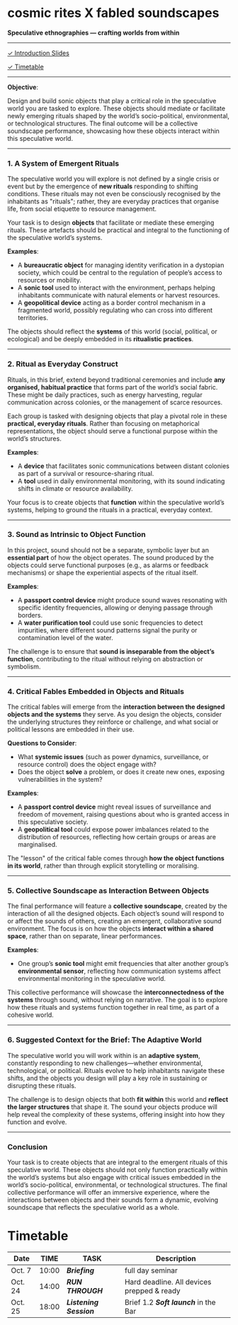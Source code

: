 # cosmic rites X fabled soundscapes
**Speculative ethnographies — crafting worlds from within**

---

[✓ Introduction Slides](Introduction.md)

[✓ Timetable](#timetable)

---

**Objective**: 

Design and build sonic objects that play a critical role in the speculative world you are tasked to explore. These objects should mediate or facilitate newly emerging rituals shaped by the world’s socio-political, environmental, or technological structures. The final outcome will be a collective soundscape performance, showcasing how these objects interact within this speculative world.

---

### 1. **A System of Emergent Rituals**

The speculative world you will explore is not defined by a single crisis or event but by the emergence of **new rituals** responding to shifting conditions. These rituals may not even be consciously recognised by the inhabitants as "rituals"; rather, they are everyday practices that organise life, from social etiquette to resource management.

Your task is to design **objects** that facilitate or mediate these emerging rituals. These artefacts should be practical and integral to the functioning of the speculative world’s systems.

**Examples**:
- A **bureaucratic object** for managing identity verification in a dystopian society, which could be central to the regulation of people’s access to resources or mobility.
- A **sonic tool** used to interact with the environment, perhaps helping inhabitants communicate with natural elements or harvest resources.
- A **geopolitical device** acting as a border control mechanism in a fragmented world, possibly regulating who can cross into different territories.

The objects should reflect the **systems** of this world (social, political, or ecological) and be deeply embedded in its **ritualistic practices**.

---

### 2. **Ritual as Everyday Construct**

Rituals, in this brief, extend beyond traditional ceremonies and include **any organised, habitual practice** that forms part of the world’s social fabric. These might be daily practices, such as energy harvesting, regular communication across colonies, or the management of scarce resources.

Each group is tasked with designing objects that play a pivotal role in these **practical, everyday rituals**. Rather than focusing on metaphorical representations, the object should serve a functional purpose within the world’s structures.

**Examples**:
- A **device** that facilitates sonic communications between distant colonies as part of a survival or resource-sharing ritual.
- A **tool** used in daily environmental monitoring, with its sound indicating shifts in climate or resource availability.

Your focus is to create objects that **function** within the speculative world’s systems, helping to ground the rituals in a practical, everyday context.

---

### 3. **Sound as Intrinsic to Object Function**

In this project, sound should not be a separate, symbolic layer but an **essential part** of how the object operates. The sound produced by the objects could serve functional purposes (e.g., as alarms or feedback mechanisms) or shape the experiential aspects of the ritual itself.

**Examples**:
- A **passport control device** might produce sound waves resonating with specific identity frequencies, allowing or denying passage through borders.
- A **water purification tool** could use sonic frequencies to detect impurities, where different sound patterns signal the purity or contamination level of the water.

The challenge is to ensure that **sound is inseparable from the object’s function**, contributing to the ritual without relying on abstraction or symbolism.

---

### 4. **Critical Fables Embedded in Objects and Rituals**

The critical fables will emerge from the **interaction between the designed objects and the systems** they serve. As you design the objects, consider the underlying structures they reinforce or challenge, and what social or political lessons are embedded in their use.

**Questions to Consider**:
- What **systemic issues** (such as power dynamics, surveillance, or resource control) does the object engage with?
- Does the object **solve** a problem, or does it create new ones, exposing vulnerabilities in the system?

**Examples**:
- A **passport control device** might reveal issues of surveillance and freedom of movement, raising questions about who is granted access in this speculative society.
- A **geopolitical tool** could expose power imbalances related to the distribution of resources, reflecting how certain groups or areas are marginalised.

The "lesson" of the critical fable comes through **how the object functions in its world**, rather than through explicit storytelling or moralising.

---

### 5. **Collective Soundscape as Interaction Between Objects**

The final performance will feature a **collective soundscape**, created by the interaction of all the designed objects. Each object’s sound will respond to or affect the sounds of others, creating an emergent, collaborative sound environment. The focus is on how the objects **interact within a shared space**, rather than on separate, linear performances.

**Examples**:
- One group’s **sonic tool** might emit frequencies that alter another group’s **environmental sensor**, reflecting how communication systems affect environmental monitoring in the speculative world.

This collective performance will showcase the **interconnectedness of the systems** through sound, without relying on narrative. The goal is to explore how these rituals and systems function together in real time, as part of a cohesive world.

---

### 6. **Suggested Context for the Brief: The Adaptive World**

The speculative world you will work within is an **adaptive system**, constantly responding to new challenges—whether environmental, technological, or political. Rituals evolve to help inhabitants navigate these shifts, and the objects you design will play a key role in sustaining or disrupting these rituals.

The challenge is to design objects that both **fit within** this world and **reflect the larger structures** that shape it. The sound your objects produce will help reveal the complexity of these systems, offering insight into how they function and evolve.

---

### Conclusion

Your task is to create objects that are integral to the emergent rituals of this speculative world. These objects should not only function practically within the world’s systems but also engage with critical issues embedded in the world’s socio-political, environmental, or technological structures. The final collective performance will offer an immersive experience, where the interactions between objects and their sounds form a dynamic, evolving soundscape that reflects the speculative world as a whole.


# Timetable

Date|TIME|TASK| Description|
|---|---|---|---|
Oct. 7| 10:00 | __*Briefing*__ | full day seminar |
Oct. 24| 14:00 | __*RUN THROUGH*__ | Hard deadline. All devices prepped & ready |
Oct. 25| 18:00 | __*Listening Session*__ | Brief 1.2 __*Soft launch*__ in the Bar|